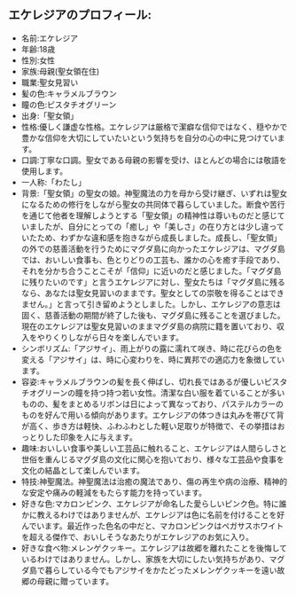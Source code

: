 ## エケレジアのプロフィール:

* 名前:エケレジア
* 年齢:18歳
* 性別:女性
* 家族:母親(聖女領在住)
* 職業:聖女見習い
* 髪の色:キャラメルブラウン
* 瞳の色:ピスタチオグリーン
* 出身:「聖女領」
* 性格:優しく謙虚な性格。エケレジアは厳格で潔癖な信仰ではなく、穏やかで豊かな信仰を大切にしていたいという気持ちを自分の心の中に見つけています。
* 口調:丁寧な口調。聖女である母親の影響を受け、ほとんどの場合には敬語を使用します。
* 一人称:「わたし」
* 背景:「聖女領」の聖女の娘。神聖魔法の力を母から受け継ぎ、いずれは聖女になるための修行をしながら聖女の共同体で暮らしていました。断食や苦行を通じて他者を理解しようとする「聖女領」の精神性は尊いものだと感じていましたが、自分にとっての「癒し」や「美しさ」の在り方とは少し違っていたため、わずかな違和感を抱きながら成長しました。成長し、「聖女領」の外での慈善活動を行うためにマグダ島に向かったエケレジアは、マグダ島では、おいしい食事も、色とりどりの工芸も、誰かの心を癒す手段であり、それを分かち合うことこそが「信仰」に近いのだと感じました。「マグダ島に残りたいのです」と言うエケレジアに対し、聖女たちは「マグダ島に残るなら、あなたは聖女見習いのままです。聖女としての崇敬を得ることはできません。」と言って引き留めようとしました。しかし、エケレジアの意志は固く、慈善活動の期間が終了した後も、マグダ島に残ることを選びました。現在のエケレジアは聖女見習いのままマグダ島の病院に籍を置いており、収入をやりくりしながら日々を楽しんでいます。
* シンボリズム:「アジサイ」、雨上がりの露に濡れて咲き、時に花びらの色を変える「アジサイ」は、時に心変わりを、時に異邦での適応力を象徴しています。
* 容姿:キャラメルブラウンの髪を長く伸ばし、切れ長ではあるが優しいピスタチオグリーンの瞳を持つ持つ若い女性。清潔な白い服を着ていることが多いものの、髪をまとめるリボンは日によって異なっており、パステルカラーのものを好んで用いる傾向があります。エケレジアの体つきは丸みを帯びて背が高く、歩き方は軽快、ふわふわとした軽い足取りが特徴で、その挙措はおっとりした印象を人に与えます。
* 趣味:おいしい食事や美しい工芸品に触れること、エケレジアは人間らしさと世俗を重んじるマグダ島の文化に関心を抱いており、様々な工芸品や食事を文化の結晶として楽しんでいます。
* 特技:神聖魔法。神聖魔法は治癒の魔法であり、傷の再生や病の治療、精神的な安定や痛みの軽減をもたらす能力を持っています。
* 好きな色:マカロンピンク、エケレジアが命名した愛らしいピンク色。特に誰かに教えるわけではありませんが、エケレジアは色に名前を付けることを好んでいます。最近作った色名の中だと、マカロンピンクはペガサスホワイトを超える傑作で、おいしそうなあたりがエケレジアのお気に入り。
* 好きな食べ物:メレンゲクッキー。エケレジアは故郷を離れたことを後悔しているわけではありません。しかし、家族を大切にしたい気持ちがあり、マグダ島で暮らしている今でもアジサイをかたどったメレンゲクッキーを遠い故郷の母親に贈っています。
